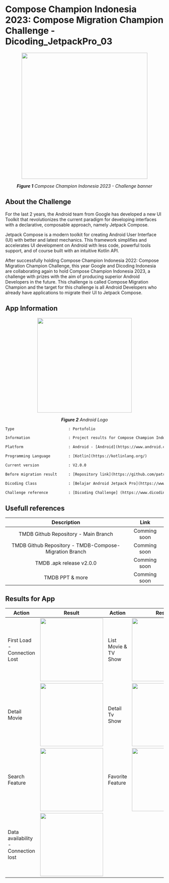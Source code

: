 # Compose Champion Indonesia 2023: Compose Migration Champion Challenge - Dicoding_JetpackPro_03

<p align="center">
  <img src="https://user-images.githubusercontent.com/32255348/215633542-18788b1b-b002-41e9-8d0c-eb42d8a0f8bc.png" width="400"/>
</p>
<p align="center"><i><b>Figure 1</b> Compose Champion Indonesia 2023 - Challenge banner</i></p>

## About the Challenge
For the last 2 years, the Android team from Google has developed a new UI Toolkit that revolutionizes the current paradigm 
for developing interfaces with a declarative, composable approach, namely Jetpack Compose.

Jetpack Compose is a modern toolkit for creating Android User Interface (UI) with better and latest mechanics. This framework 
simplifies and accelerates UI development on Android with less code, powerful tools support, and of course built with an intuitive Kotlin API.

After successfully holding Compose Champion Indonesia 2022: Compose Migration Champion Challenge, this year Google and Dicoding 
Indonesia are collaborating again to hold Compose Champion Indonesia 2023, a challenge with prizes with the aim of producing superior 
Android Developers in the future. This challenge is called Compose Migration Champion and the target for this challenge is all Android 
Developers who already have applications to migrate their UI to Jetpack Compose.

## App Information
<p align="center">
  <img src="https://img.tek.id/img/content/2019/08/23/19621/google-resmi-umumkan-nama-android-terbaru-3BlX51XEX7.jpg" width="300"/>
</p>
<p align="center"><i><b>Figure 2</b> Android Logo</i></p>

```diff
Type                        : Portofolio

Information                 : Project results for Compose Champion Indonesia 2023: Compose Migration Champion Challenge

Platform                    : Android - [Android](https://www.android.com/)

Programming Language        : [Kotlin](https://kotlinlang.org/)

Current version             : V2.0.0

Before migration result     : [Repository link](https://github.com/patriciafiona/Dicoding_JetpackPro_03/tree/c31c93aba8cab89d488f16fb126223108b166410)

Dicoding Class              : [Belajar Android Jetpack Pro](https://www.dicoding.com/academies/129)

Challenge reference         : [Dicoding Challenge] (https://www.dicoding.com/challenges/785)
```

## Usefull references
| Description      | Link  |
| :-: | :-: |
| TMDB Github Repository - Main Branch | Comming soon |
| TMDB Github Repository - TMDB-Compose-Migration Branch | Comming soon |
| TMDB .apk release v2.0.0 | Comming soon |
| TMDB PPT & more | Comming soon |

## Results for App 
| Action                            | Result                                  | Action                            | Result                                  |
| -------------                     |------------------                       | -------------                     |------------------                       |
| First Load - Connection Lost      | <img src="https://user-images.githubusercontent.com/32255348/216265362-169e999e-9c71-4c76-a17e-0f36e77c7e4d.gif" width="200" />      | List Movie & TV Show             | <img src="https://user-images.githubusercontent.com/32255348/216265929-68fa981d-6e19-41a7-8ec8-d7a86340570f.gif" width="200" />      |
| Detail Movie     | <img src="https://user-images.githubusercontent.com/32255348/216266292-b5067a6a-04c2-42cb-a643-057ac02aaf0d.gif" width="200" />      | Detail Tv Show     | <img src="https://user-images.githubusercontent.com/32255348/216266318-8b6c45d0-493b-47cc-b067-37df72533324.gif" width="200" />      |
| Search Feature             | <img src="https://user-images.githubusercontent.com/32255348/216265966-3851717f-9965-4535-8484-94aac78fbd84.gif" width="200" />      | Favorite Feature             | <img src="https://user-images.githubusercontent.com/32255348/216266526-58b93a1e-f3dd-41db-97bb-87c857d82e9b.gif" width="200" />      |
| Data availability - Connection lost | <img src="https://user-images.githubusercontent.com/32255348/216266978-6176f48a-4000-4c8f-8e48-d090252a6596.gif" width="200" /> |||
